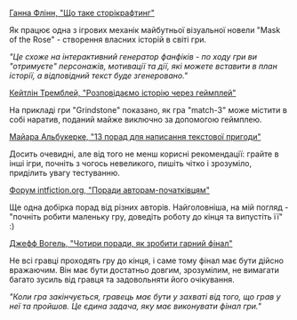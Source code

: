 [Ганна Флінн, "Що таке сторікрафтинг"](https://www.failbettergames.com/news/introducing-storycrafting)

Як працює одна з ігрових механік майбутньої візуальної новели "Mask of the Rose" - створення власних історій в світі гри.

*"Це схоже на інтерактивний генератор фанфіків - по ходу гри ви "отримуєте" персонажів, мотивації та дії, які можете вставити в план історії, а відповідний текст буде згенеровано."*

[Кейтлін Тремблей, "Розповідаємо історію через геймплей"](https://www.gamesindustry.biz/telling-story-through-gameplay)

На прикладі гри "Grindstone" показано, як гра "match-3" може містити в собі наратив, поданий майже виключно за допомогою геймплею.

[Майара Альбукерке, "13 порад для написання текстової пригоди"](https://www.davidepesce.com/2020/02/26/13-tips-for-writing-a-good-text-adventure-game/)

Досить очевидні, але від того не менш корисні рекомендації: грайте в інші ігри, почніть з чогось невеликого, пишіть чітко і зрозуміло, приділить увагу тестуванню.

[Форум intfiction.org, "Поради авторам-початківцям"](https://intfiction.org/t/whats-your-advice-for-an-aspiring-if-author-what-experiences-should-i-definitely-have/56611)

Ще одна добірка порад від різних авторів. Найголовніша, на мій погляд - "почніть робити маленьку гру, доведіть роботу до кінця та випустіть її" :)

[Джефф Вогель, "Чотири поради, як зробити гарний фінал"](https://bottomfeeder.substack.com/p/four-awesomely-wise-tips-to-make)

Не всі гравці проходять гру до кінця, і саме тому фінал має бути дійсно вражаючим. Він має бути достатньо довгим, зрозумілим, не вимагати багато зусиль від гравця та задовольняти його очікування. 

*"Коли гра закінчується, гравець має бути у захваті від того, що грав у неї та пройшов. Це єдина задача, яку має виконувати фінал гри."*
